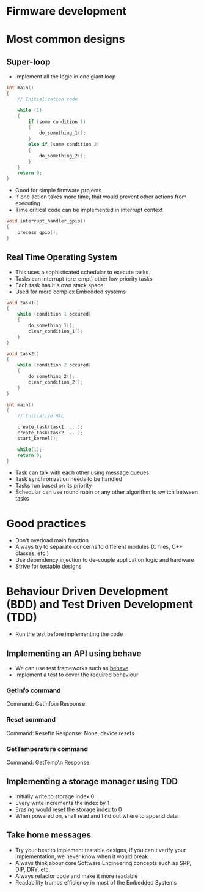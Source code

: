 # Firmware development

# Most common designs

## Super-loop

- Implement all the logic in one giant loop

```c
int main()
{
    // Initialization code

    while (1)
    {
        if (some condition 1)
        {
            do_something_1();
        }
        else if (some condition 2)
        {
            do_something_2();
        }
    }
    return 0;
}
```

- Good for simple firmware projects
- If one action takes more time, that would prevent other actions from executing
- Time critical code can be implemented in interrupt context

```c
void interrupt_handler_gpio()
{
    process_gpio();
}
```

## Real Time Operating System

- This uses a sophisticated schedular to execute tasks
- Tasks can interrupt (pre-empt) other low priority tasks
- Each task has it's own stack space
- Used for more complex Embedded systems

```c
void task1()
{
    while (condition 1 occured)
    {
        do_something_1();
        clear_condition_1();
    }
}

void task2()
{
    while (condition 2 occured)
    {
        do_something_2();
        clear_condition_2();
    }
}

int main()
{
    // Initialize HAL

    create_task(task1, ...);
    create_task(task2, ...);
    start_kernel();

    while(1);
    return 0;
}
```

- Task can talk with each other using message queues
- Task synchronization needs to be handled
- Tasks run based on its priority
- Schedular can use round robin or any other algorithm to switch between tasks


# Good practices

- Don't overload main function
- Always try to separate concerns to different modules (C files, C++ classes, etc.)
- Use dependency injection to de-couple application logic and hardware
- Strive for testable designs


# Behaviour Driven Development (BDD) and Test Driven Development (TDD)

- Run the test before implementing the code

## Implementing an API using behave

- We can use test frameworks such as [behave](https://behave.readthedocs.io/en/stable/)
- Implement a test to cover the required behaviour

### GetInfo command

Command: GetInfo\n
Response: <version>

### Reset command

Command: Reset\n
Response: None, device resets

### GetTemperature command

Command: GetTemp\n
Response: <temperature>

## Implementing a storage manager using TDD

- Initially write to storage index 0
- Every write increments the index by 1
- Erasing would reset the storage index to 0
- When powered on, shall read and find out where to append data

## Take home messages

- Try your best to implement testable designs, if you can't verify your implementation, we never know when it would break
- Always think abour core Software Engineering concepts such as SRP, DIP, DRY, etc.
- Always refactor code and make it more readable
- Readability trumps efficiency in most of the Embedded Systems
